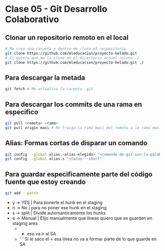 # Clase 05 - Git Desarrollo Colaborativo

## Clonar un repositorio remoto en el local

```sh
# Me crea una carpeta y dentro me clona el respositorio
git clone https://github.com/mleducacion/proyecto-helado.git 
# Si quiero que me lo clone en el directorio actual coloco ./
git clone https://github.com/mleducacion/proyecto-helado.git ./ 
```

## Para descargar la metada

```sh
git fetch # Me actualiza la carpeta .git
```

## Para descargar los commits de una rama en especifico

```sh
git pull <remoto> <rama>
git pull origin maxi # Me traigo la rama maxi del remoto a la rama maxi local
```

## Alias: Formas cortas de disparar un comando

```sh
git config --global alias.<alias-elegido> "<comando-de-git-sin-la-palabra-git>"
git config --global alias.s "status --short"
```

## Para guardar especificamente parte del código fuente que estoy creando

```sh
git add --patch
```

* y -> YES | Para ponerle el hunk en el staging
* n -> No | para no poner ese hunk en el staging
* s -> split | Divide automanticamente los hunks
* e -> Manual | Elijo manualmente que líneas quiero que se guarden en staging area
    * + eso va ir al SA
    * ' ' Si le saco el + esa línea no va a formar parte de lo que guarde en SA




